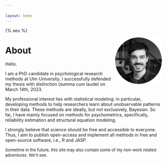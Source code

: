 ```yaml
---

layout: home
---
```

{% seo %}
<!-- Google tag (gtag.js) -->
<script async src="https://www.googletagmanager.com/gtag/js?id=G-NCG60VZ1HG"></script>
<script>
  window.dataLayer = window.dataLayer || [];
  function gtag(){dataLayer.push(arguments);}
  gtag('js', new Date());

  gtag('config', 'G-NCG60VZ1HG');
</script>

<img style="float: right;" src="/assets/images/me_bw.png" width="150">

# About
Hello. 

I am a PhD candidate in psychological research methods at Ulm University. I successfully defended my thesis with distinction (summa cum laude) on March 14th, 2023. 

My professional interest lies with statistical modeling: in particular, developing methods to help researchers learn about unobservable patterns in their data. These methods are ideally, but not exclusively, Bayesian. So far, I have mainly focused on methods for psychometrics, specifically, reliability estimation and structural equation modeling. 

I strongly believe that science should be free and accessible to everyone. Thus, I aim to publish open-access and implement all methods in free and open-source software, i.e., R and JASP. 



<font size="2"> Sometime in the future, this site may also contain some of my non-work related adventures. We'll see.  </font>

